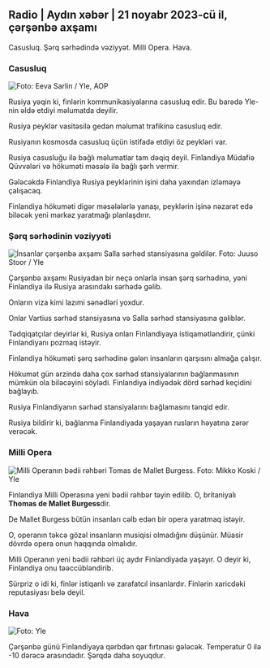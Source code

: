 ## Radio \| Aydın xəbər \| 21 noyabr 2023-cü il, çərşənbə axşamı

Casusluq. Şərq sərhədində vəziyyət. Milli Opera. Hava.

### Casusluq

![ Foto: Eeva Sarlin / Yle, AOP](https://images.cdn.yle.fi/image/upload/c_crop,h_562,w_1000,x_0,y_32/ar_1.777777777777777,c_fill,g_faces50_h,dpr_1.0/q_auto:eco/f_auto/fl_lossy/v1700569701/39-1204215655ca2203557b)

Rusiya yəqin ki, finlərin kommunikasiyalarına casusluq edir. Bu barədə Yle-nin əldə etdiyi məlumatda deyilir.

Rusiya peyklər vasitəsilə gedən məlumat trafikinə casusluq edir.

Rusiyanın kosmosda casusluq üçün istifadə etdiyi öz peykləri var.

Rusiya casusluğu ilə bağlı məlumatlar tam dəqiq deyil. Finlandiya Müdafiə Qüvvələri və hökuməti məsələ ilə bağlı şərh vermir.

Gələcəkdə Finlandiya Rusiya peyklərinin işini daha yaxından izləməyə çalışacaq.

Finlandiya hökuməti digər məsələlərlə yanaşı, peyklərin işinə nəzarət edə biləcək yeni mərkəz yaratmağı planlaşdırır.

### Şərq sərhədinin vəziyyəti

![İnsanlar çərşənbə axşamı Salla sərhəd stansiyasına gəldilər. Foto: Juuso Stoor / Yle](https://images.cdn.yle.fi/image/upload/c_crop,h_2515,w_4470,x_0,y_0/ar_1.777777777777777,c_fill,g_faces,h_620,h_120.w/prq_auto:eco/f_auto/fl_lossy/v1700575368/39-1203513655b5b4d432e9)

Çərşənbə axşamı Rusiyadan bir neçə onlarla insan şərq sərhədinə, yəni Finlandiya ilə Rusiya arasındakı sərhədə gəlib.

Onların viza kimi lazımi sənədləri yoxdur.

Onlar Vartius sərhəd stansiyasına və Salla sərhəd stansiyasına gəliblər.

Tədqiqatçılar deyirlər ki, Rusiya onları Finlandiyaya istiqamətləndirir, çünki Finlandiyanı pozmaq istəyir.

Finlandiya hökuməti şərq sərhədinə gələn insanların qarşısını almağa çalışır.

Hökumət gün ərzində daha çox sərhəd stansiyalarının bağlanmasının mümkün ola biləcəyini söylədi. Finlandiya indiyədək dörd sərhəd keçidini bağlayıb.

Rusiya Finlandiyanın sərhəd stansiyalarını bağlamasını tənqid edir.

Rusiya bildirir ki, bağlanma Finlandiyada yaşayan rusların həyatına zərər verəcək.

### Milli Opera

![Milli Operanın bədii rəhbəri Tomas de Mallet Burgess. Foto: Mikko Koski / Yle](https://images.cdn.yle.fi/image/upload/c_crop,h_3078,w_5472,x_0,y_570/ar_1.777777777777777,c_fill,g_faces,h_pr_610.q_auto:eco/f_auto/fl_lossy/v1699350873/39-1196938654a091844d91)

Finlandiya Milli Operasına yeni bədii rəhbər təyin edilib. O, britaniyalı **Thomas de Mallet Burgess**dir.

De Mallet Burgess bütün insanları cəlb edən bir opera yaratmaq istəyir.

O, operanın təkcə gözəl insanların musiqisi olmadığını düşünür. Müasir dövrdə opera onun haqqında olmalıdır.

Milli Operanın yeni bədii rəhbəri üç aydır Finlandiyada yaşayır. O deyir ki, Finlandiya onu təəccübləndirib.

Sürpriz o idi ki, finlər istiqanlı və zarafatcıl insanlardır. Finlərin xaricdəki reputasiyası belə deyil.

### Hava

![ Foto: Yle](https://images.cdn.yle.fi/image/upload/c_crop,h_1080,w_1919,x_0,y_0/ar_1.7777777777777777,c_fill,g_faces,h_675,w_101to/d_prq.au:eco/f_auto/fl_lossy/v1700579363/39-1204521655cc80468754)

Çərşənbə günü Finlandiyaya qərbdən qar fırtınası gələcək. Temperatur 0 ilə -10 dərəcə arasındadır. Şərqdə daha soyuqdur.